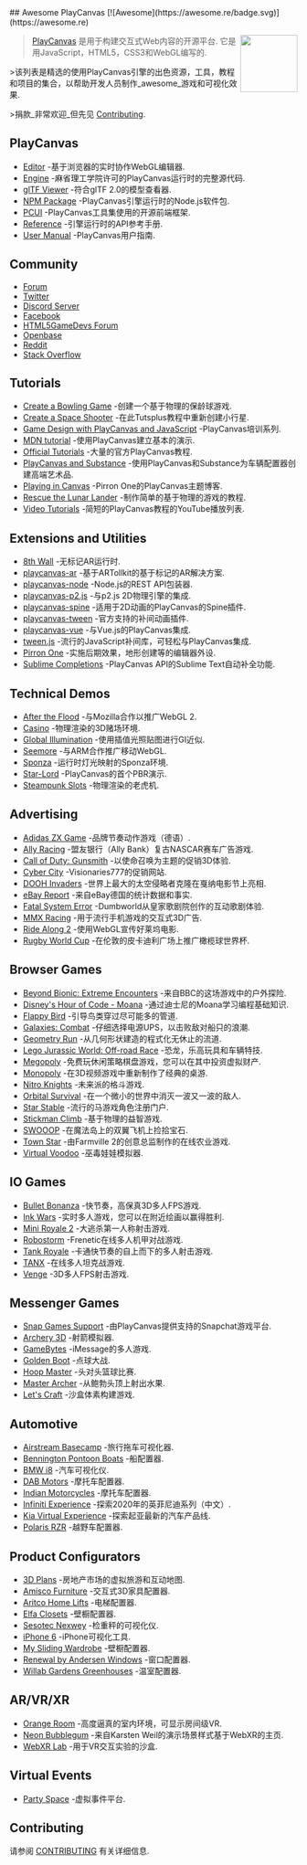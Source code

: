 <div class="github-widget" data-repo="playcanvas/awesome-playcanvas"></div>
<script async src="https://pagead2.googlesyndication.com/pagead/js/adsbygoogle.js"></script><ins class="adsbygoogle" style="display:block" data-ad-client="ca-pub-6890694312814945" data-ad-slot="5473692530" data-ad-format="auto"  data-full-width-responsive="true"></ins><script>(adsbygoogle = window.adsbygoogle || []).push({});</script>
## Awesome PlayCanvas [![Awesome](https://awesome.re/badge.svg)](https://awesome.re)

> <img src="https://raw.githubusercontent.com/playcanvas/awesome-playcanvas/master/playcanvas-logo.png" align="right" width="100">
>
> [PlayCanvas](https://playcanvas.com/) 是用于构建交互式Web内容的开源平台. 它是用JavaScript，HTML5，CSS3和WebGL编写的.
>
&gt;该列表是精选的使用PlayCanvas引擎的出色资源，工具，教程和项目的集合，以帮助开发人员制作_awesome_游戏和可视化效果.
>
&gt;捐款_非常欢迎_但先见 [Contributing](#contributing).



## PlayCanvas

- [Editor](https://playcanvas.com/) -基于浏览器的实时协作WebGL编辑器.
- [Engine](https://github.com/playcanvas/engine) -麻省理工学院许可的PlayCanvas运行时的完整源代码.
- [glTF Viewer](https://playcanvas.com/viewer) -符合glTF 2.0的模型查看器.
- [NPM Package](https://www.npmjs.com/package/playcanvas) -PlayCanvas引擎运行时的Node.js软件包.
- [PCUI](http://playcanvas.github.io/pcui/) -PlayCanvas工具集使用的开源前端框架.
- [Reference](https://developer.playcanvas.com/en/api/) -引擎运行时的API参考手册.
- [User Manual](https://developer.playcanvas.com/en/user-manual/) -PlayCanvas用户指南.

## Community

- [Forum](https://forum.playcanvas.com/)
- [Twitter](https://twitter.com/playcanvas)
- [Discord Server](https://discord.gg/RSaMRzg)
- [Facebook](https://www.facebook.com/playcanvas/)
- [HTML5GameDevs Forum](https://www.html5gamedevs.com/tags/playcanvas/)
- [Openbase](https://openbase.com/js/playcanvas)
- [Reddit](https://www.reddit.com/r/PlayCanvas/)
- [Stack Overflow](https://stackoverflow.com/questions/tagged/playcanvas)

## Tutorials

- [Create a Bowling Game](https://www.gamefromscratch.com/post/2017/05/25/PlayCanvas-Engine-Revisited.aspx) -创建一个基于物理的保龄球游戏.
- [Create a Space Shooter](https://gamedevelopment.tutsplus.com/tutorials/create-a-space-shooter-with-playcanvas-part-1--cms-28066) -在此Tutsplus教程中重新创建小行星.
- [Game Design with PlayCanvas and JavaScript](https://www.codemahal.com/tutorials/playcanvas/) -PlayCanvas培训系列.
- [MDN tutorial](https://developer.mozilla.org/en-US/docs/Games/Techniques/3D_on_the_web/Building_up_a_basic_demo_with_PlayCanvas) -使用PlayCanvas建立基本的演示.
- [Official Tutorials](https://developer.playcanvas.com/en/tutorials/) -大量的官方PlayCanvas教程.
- [PlayCanvas and Substance](https://magazine.substance3d.com/high-end-renders-online-bike-configurator-substance/) -使用PlayCanvas和Substance为车辆配置器创建高端艺术品.
- [Playing in Canvas](http://pirron.one/playingincanvas/) -Pirron One的PlayCanvas主题博客.
- [Rescue the Lunar Lander](https://medium.com/@omar4ur/rescue-the-lunar-lander-a-coderdojo-tutorial-5217d463e26a) -制作简单的基于物理的游戏的教程.
- [Video Tutorials](https://www.youtube.com/playlist?list=PLy57qL2R3Z6NlBQBEMnjVPT0iz320i4Ko) -简短的PlayCanvas教程的YouTube播放列表.

## Extensions and Utilities

- [8th Wall](https://www.8thwall.com/docs/web/#getting-started-with-playcanvas) -无标记AR运行时.
- [playcanvas-ar](https://github.com/playcanvas/playcanvas-ar) -基于ARTollkit的基于标记的AR解决方案.
- [playcanvas-node](https://github.com/yushimatenjin/playcanvas-node) -Node.js的REST API包装器.
- [playcanvas-p2.js](https://github.com/playcanvas/playcanvas-p2.js) -与p2.js 2D物理引擎的集成.
- [playcanvas-spine](https://github.com/playcanvas/playcanvas-spine) -适用于2D动画的PlayCanvas的Spine插件.
- [playcanvas-tween](https://github.com/playcanvas/playcanvas-tween) -官方支持的补间动画插件.
- [playcanvas-vue](https://github.com/isobolewski/playcanvas-vue) -与Vue.js的PlayCanvas集成.
- [tween.js](https://github.com/tweenjs/tween.js/) -流行的JavaScript补间库，可轻松与PlayCanvas集成.
- [Pirron One](https://pic.pirron-rodon.one) -实施后期效果，地形创建等的编辑器外设.
- [Sublime Completions](https://github.com/playcanvas/sublime-completions) -PlayCanvas API的Sublime Text自动补全功能.

## Technical Demos

- [After the Flood](https://playcanv.as/p/44MRmJRU/) -与Mozilla合作以推广WebGL 2.
- [Casino](https://playcanv.as/p/LpmXGUe6/) -物理渲染的3D赌场环境.
- [Global Illumination](https://playcanv.as/p/ZV4PW6wr/) -使用插值光照贴图进行GI近似.
- [Seemore](https://playcanv.as/p/MflWvdTW/) -与ARM合作推广移动WebGL.
- [Sponza](https://playcanv.as/p/txPePQvy/) -运行时灯光映射的Sponza环境.
- [Star-Lord](https://playcanv.as/p/SA7hVBLt/) -PlayCanvas的首个PBR演示.
- [Steampunk Slots](https://playcanv.as/p/nL1dYbMv) -物理渲染的老虎机.

## Advertising

- [Adidas ZX Game](https://zx-game.de) -品牌节奏动作游戏（德语）.
- [Ally Racing](https://www.allyracer.com/) -盟友银行（Ally Bank）复古NASCAR赛车广告游戏.
- [Call of Duty: Gunsmith](http://gun.playcanvas.com/) -以使命召唤为主题的促销3D体验.
- [Cyber City](https://vz777.com/cybercity/index.html) -Visionaries777的促销网站.
- [DOOH Invaders](https://vimeo.com/136313614) -世界上最大的太空侵略者克隆在戛纳电影节上亮相.
- [eBay Report](https://www.ebay-report.de/) -来自eBay德国的统计数据和事实.
- [Fatal System Error](https://playcanv.as/p/A5qC9ftM/?overlay=false) -Dumbworld从皇家歌剧院创作的互动歌剧体验.
- [MMX Racing](http://mmx.playcanvas.com/?truck=johncena) -用于流行手机游戏的交互式3D广告.
- [Ride Along 2](https://vimeo.com/152996271) -使用WebGL宣传好莱坞电影.
- [Rugby World Cup](https://www.youtube.com/watch?v=onOJBCC8R7A) -在伦敦的皮卡迪利广场上推广橄榄球世界杯.

## Browser Games

- [Beyond Bionic: Extreme Encounters](https://www.bbc.co.uk/cbbc/games/beyond-bionic-extreme-encounters) -来自BBC的这场游戏中的户外探险.
- [Disney's Hour of Code - Moana](http://partners.disney.com/hour-of-code) -通过迪士尼的Moana学习编程基础知识.
- [Flappy Bird](https://playcanv.as/p/2OlkUaxF/) -引导鸟类穿过尽可能多的管道.
- [Galaxies: Combat](https://playcanv.as/p/Ikq6Uk6A/) -仔细选择电源UPS，以击败敌对船只的浪潮.
- [Geometry Run](https://www.gamee.com/game/geometryrun) -从几何形状建造的程式化无休止的流道.
- [Lego Jurassic World: Off-road Race](https://www.toggo.de/spiele/jurassic-world/jurassic-world-das-gelaenderennen-6727.htm) -恐龙，乐高玩具和车辆特技.
- [Megopoly](https://playmegopoly.com/) -免费玩休闲策略棋盘游戏，您可以在其中投资虚拟财产.
- [Monopoly](https://benbean.tech/monopoly-io/) -在3D视频游戏中重新制作了经典的桌游.
- [Nitro Knights](https://gamedistribution.com/games/nitro-knights) -未来派的格斗游戏.
- [Orbital Survival](https://playcanv.as/p/3G3RnfUz/) -在一个微小的世界中消灭一波又一波的敌人.
- [Star Stable](https://www.starstable.com/en/register) -流行的马游戏角色注册门户.
- [Stickman Climb](https://poki.com/en/g/stickman-climb) -基于物理的益智游戏.
- [SWOOOP](https://playcanv.as/p/JtL2iqIH/) -在魔法岛上的双翼飞机上捡拾宝石.
- [Town Star](https://gala.games) -由Farmville 2的创意总监制作的在线农业游戏.
- [Virtual Voodoo](http://www.miniclip.com/games/virtual-voodoo/en/) -巫毒娃娃模拟器.

## IO Games

- [Bullet Bonanza](https://www.kiloo.com/bullet-bonanza/) -快节奏，高保真3D多人FPS游戏.
- [Ink Wars](https://inkwars.io/) -实时多人游戏，您可以在附近绘画以赢得胜利.
- [Mini Royale 2](https://miniroyale2.io/) -大逃杀第一人称射击游戏.
- [Robostorm](https://robostorm.io/) -Frenetic在线多人机甲对战游戏.
- [Tank Royale](https://tankroyale.io/) -卡通快节奏的自上而下的多人射击游戏.
- [TANX](https://tanx.io) -在线多人坦克战游戏.
- [Venge](https://poki.com/en/g/venge-io) -3D多人FPS射击游戏.

## Messenger Games

- [Snap Games Support](https://support.snapchat.com/en-GB/a/games) -由PlayCanvas提供支持的Snapchat游戏平台.
- [Archery 3D](https://www.facebook.com/instantgames/play/2236502786367605/) -射箭模拟器.
- [GameBytes](https://apps.apple.com/us/app/gamebytes-games-for-imessage/id1506797690) -iMessage的多人游戏.
- [Golden Boot](https://www.facebook.com/instantgames/play/267920816949420/) -点球大战.
- [Hoop Master](https://www.facebook.com/instantgames/play/188237332468920/) -头对头篮球比赛.
- [Master Archer](https://www.facebook.com/instantgames/play/1315812941823883/) -从鲍勃头顶上射出水果.
- [Let's Craft](https://www.facebook.com/instantgames/play/351725822100289/) -沙盒体素构建游戏.

## Automotive

- [Airstream Basecamp](https://www.airstream.com/travel-trailers/airstream-basecamp-3d-experience/) -旅行拖车可视化器.
- [Bennington Pontoon Boats](https://www.benningtonmarine.com/en-us/build-model/) -船配置器.
- [BMW i8](http://car.playcanvas.com) -汽车可视化仪.
- [DAB Motors](https://dabmotors.com/configurator/) -摩托车配置器.
- [Indian Motorcycles](https://www.indianmotorcycle.com/en-us/scout-bobber/build-color/) -摩托车配置器.
- [Infiniti Experience](https://beijing.infiniti-experience.com/) -探索2020年的英菲尼迪系列（中文）.
- [Kia Virtual Experience](https://www.kiavirtualexperience.com/) -探索起亚最新的汽车产品线.
- [Polaris RZR](https://rzr.polaris.com/en-us/build-model/) -越野车配置器.

## Product Configurators

- [3D Plans](https://3dplans.com) -房地产市场的虚拟旅游和互动地图.
- [Amisco Furniture](https://www.amisco.com/en_us/uprightstool) -交互式3D家具配置器.
- [Aritco Home Lifts](http://www.aritcohomelifts.com/build-your-lift/) -电梯配置器.
- [Elfa Closets](http://elfa.com/sv-se/planner) -壁橱配置器.
- [Sesotec Nexwey](https://www.sesotec.com/na/en-US/lp/nexwey) -检重秤的可视化仪.
- [iPhone 6](http://phone.playcanvas.com) -iPhone可视化工具.
- [My Sliding Wardrobe](https://www.myslidingwardrobe.co.uk/design-your-wardrobe/) -壁橱配置器.
- [Renewal by Andersen Windows](https://www.renewalbyandersen.com/windows-doors/replacement-windows/double-hung) -窗口配置器.
- [Willab Gardens Greenhouses](http://www.vaxthusguiden.se/) -温室配置器.

## AR/VR/XR

- [Orange Room](https://playcanv.as/p/1ha5glKf/) -高度逼真的室内环境，可显示房间级VR.
- [Neon Bubblegum](https://www.rtz23.de/) -来自Karsten Weil的演示场景样式基于WebXR的主页.
- [WebXR Lab](https://playcanvas.com/project/446331/overview/webxr-vr-lab) -用于VR交互实验的沙盒.

## Virtual Events

- [Party Space](https://www.party.space/) -虚拟事件平台.

## Contributing

请参阅 [CONTRIBUTING](https://github.com/playcanvas/awesome-playcanvas/blob/master/CONTRIBUTING.md) 有关详细信息.
